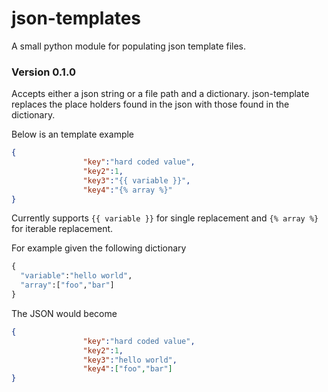 # json-templates

A small python module for populating json template files.

### Version 0.1.0

Accepts either a json string or a file path and a dictionary. json-template replaces the place holders found in the json with those found in the dictionary.

Below is an template example

```json
{
                "key":"hard coded value",
                "key2":1,
                "key3":"{{ variable }}",
                "key4":"{% array %}"
}
```

Currently supports `{{ variable }}` for single replacement and `{% array %}` for iterable replacement.

For example given the following dictionary
```python
{
  "variable":"hello world",
  "array":["foo","bar"]
}
```

The JSON would become

```json
{
                "key":"hard coded value",
                "key2":1,
                "key3":"hello world",
                "key4":["foo","bar"]
}
```
